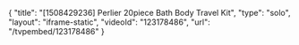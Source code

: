 {
    "title": "[1508429236] Perlier 20piece Bath   Body Travel Kit",
    "type": "solo",
    "layout": "iframe-static",
    "videoId": "123178486",
    "url": "\/tvpembed\/123178486"
}